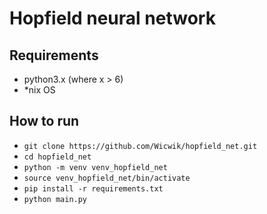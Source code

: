 # Hopfield neural network

## Requirements
- python3.x (where x > 6)
- \*nix OS

## How to run
- `git clone https://github.com/Wicwik/hopfield_net.git`
- `cd hopfield_net`
- `python -m venv venv_hopfield_net`
- `source venv_hopfield_net/bin/activate`
- `pip install -r requirements.txt`
- `python main.py`

